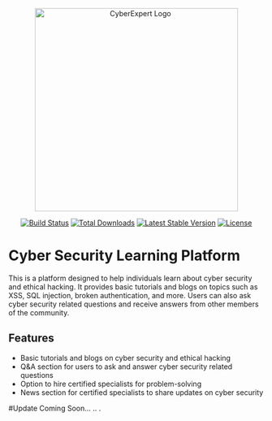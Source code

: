 <p align="center"><a href="https://laravel.com" target="_blank"><img src="https://raw.githubusercontent.com/laravel/art/master/logo-lockup/5%20SVG/2%20CMYK/1%20Full%20Color/laravel-logolockup-cmyk-red.svg" width="400" alt="CyberExpert Logo"></a></p>

<p align="center">
<a href="https://travis-ci.org/laravel/framework"><img src="https://travis-ci.org/laravel/framework.svg" alt="Build Status"></a>
<a href="https://packagist.org/packages/laravel/framework"><img src="https://img.shields.io/packagist/dt/laravel/framework" alt="Total Downloads"></a>
<a href="https://packagist.org/packages/laravel/framework"><img src="https://img.shields.io/packagist/v/laravel/framework" alt="Latest Stable Version"></a>
<a href="https://packagist.org/packages/laravel/framework"><img src="https://img.shields.io/packagist/l/laravel/framework" alt="License"></a>
</p>

# Cyber Security Learning Platform

This is a platform designed to help individuals learn about cyber security and ethical hacking. It provides basic tutorials and blogs on topics such as XSS, SQL injection, broken authentication, and more. Users can also ask cyber security related questions and receive answers from other members of the community.

## Features

- Basic tutorials and blogs on cyber security and ethical hacking
- Q&A section for users to ask and answer cyber security related questions
- Option to hire certified specialists for problem-solving
- News section for certified specialists to share updates on cyber security


#Update Coming Soon... .. .

